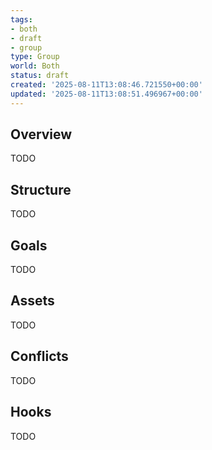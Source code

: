 ```yaml
---
tags:
- both
- draft
- group
type: Group
world: Both
status: draft
created: '2025-08-11T13:08:46.721550+00:00'
updated: '2025-08-11T13:08:51.496967+00:00'
---
```



## Overview

TODO
## Structure

TODO
## Goals

TODO
## Assets

TODO
## Conflicts

TODO
## Hooks

TODO
